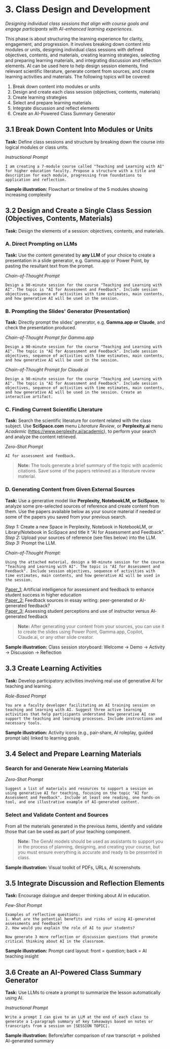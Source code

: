 # 3. Class Design and Development
*Designing individual class sessions that align with course goals and engage participants with AI-enhanced learning experiences.*

This phase is about structuring the learning experience for clarity, engagement, and progression. It involves breaking down content into modules or units, designing individual class sessions with defined objectives, contents, and materials, creating learning strategies, selecting and preparing learning materials, and integrating discussion and reflection elements. AI can be used here to help design session elements, find relevant scientific literature, generate content from sources, and create learning activities and materials. The following topics will be covered:

1. Break down content into modules or units  
2. Design and create each class session (objectives, contents, materials)  
3. Create learning strategies 
4. Select and prepare learning materials 
5. Integrate discussion and reflect elements 
6. Create an AI-Powered Class Summary Generator 

## 3.1 Break Down Content Into Modules or Units
**Task:**
Define class sessions and structure by breaking down the course into logical modules or class units.

*Instructional Prompt*
```
I am creating a 7-module course called "Teaching and Learning with AI" for higher education faculty. Propose a structure with a title and description for each module, progressing from foundations to application and reflection.
```

**Sample illustration:** Flowchart or timeline of the 5 modules showing increasing complexity

## 3.2 Design and Create a Single Class Session (Objectives, Contents, Materials)
**Task:**
Design the elements of a session: objectives, contents, and materials.

### A. Direct Prompting on LLMs
**Task:**
Use the content generated by **any LLM** of your choice to create a presentation in a slide generator, e.g. Gamma.app or Power Point, by pasting the resultant text from the prompt.

*Chain-of-Thought Prompt*
```
Design a 90-minute session for the course "Teaching and Learning with AI". The topic is "AI for Assessment and Feedback". Include session objectives, sequence of activities with time estimates, main contents, and how generative AI will be used in the session.
```

### B. Prompting the Slides' Generator (Presentation) 
**Task:**
Directly prompt the slides' generator, e.g. **Gamma.app or Claude**, and check the presentation produced.

*Chain-of-Thought Prompt for Gamma.app*
```
Design a 90-minute session for the course "Teaching and Learning with AI". The topic is "AI for Assessment and Feedback". Include session objectives, sequence of activities with time estimates, main contents, and how generative AI will be used in the session.
```

*Chain-of-Thought Prompt for Claude.ai*
```
Design a 90-minute session for the course "Teaching and Learning with AI". The topic is "AI for Assessment and Feedback". Include session objectives, sequence of activities with time estimates, main contents, and how generative AI will be used in the session. Create an interactive artifact.
```

### C. Finding Current Scientific Literature
**Task:**
Search the scientific literature for content related with the class subject. Use **SciSpace.com** menu *Literature Review*, or **Perplexity.ai** menu *Academic* (https://www.perplexity.ai/academic), to perform your search and analyze the content retrieved.

*Zero-Shot Prompt*
```
AI for assessment and feedback.
```
> **Note:** The tools generate a brief summary of the topic with academic citations. Save some of the papers retrieved as a literature review material.

### D. Generating Content from Given External Sources
**Task:**
Use a generative model like **Perplexity, NotebookLM, or SciSpace**, to analyze some pre-selected sources of reference and create content from them. Use the papers available below as your source material if needed or some of the papers you saved from your previous search. <br>

*Step 1:* Create a new Space in Perplexity, Notebook in NotebookLM, or Library/Notebook in SciSpace and title it "AI for Assessment and Feedback". <br>
*Step 2:* Upload your sources of reference (see files below) into the LLM. <br>
*Step 3:* Prompt the LLM. <br>

*Chain-of-Thought Prompt:*
```
Using the attached material, design a 90-minute session for the course "Teaching and Learning with AI". The topic is "AI for Assessment and Feedback". Include session objectives, sequence of activities with time estimates, main contents, and how generative AI will be used in the session.
```
[Paper_1:](./Data/AIforAssessmentandFeedback.pdf) Artificial intelligence for assessment and feedback to enhance student success in higher education <br>
[Paper_2:](./Data/Feedbacksourcesinessaywriting.pdf) Feedback sources in essay writing: peer-generated or AI-generated feedback? <br>
[Paper_3:](./Data/Assessingstudentperceptions.pdf) Assessing student perceptions and use of instructor versus AI‐generated feedback <br>

> **Note:** After generating your content from your sources, you can use it to create the slides using Power Point, Gamma.app, Copilot, Claude.ai, or any other slide creator.

**Sample illustration:** Class session storyboard: Welcome → Demo → Activity → Discussion → Reflection

## 3.3 Create Learning Activities

**Task:**
Develop participatory activities involving real use of generative AI for teaching and learning.

*Role-Based Prompt*
```
You are a faculty developer facilitating an AI training session on teaching and learning with AI. Suggest three active learning activities that help participants understand how generative AI can support the teaching and learning processes. Include instructions and necessary tools.
```

**Sample illustration:** Activity icons (e.g., pair-share, AI roleplay, guided prompt lab) linked to learning goals

## 3.4 Select and Prepare Learning Materials

### Search for and Generate New Learning Materials

*Zero-Shot Prompt*
```
Suggest a list of materials and resources to support a session on using generative AI for teaching, focusing on the topic "AI for Assessment and Feedback". Include at least one reading, one hands-on tool, and one illustrative example of AI-generated content.
```

### Select and Validate Content and Sources
From all the materials generated in the previous items, identify and validate those that can be used as part of your teaching component. 
> **Note:** The GenAI models should be used as assistants to support you in the process of planning, designing, and creating your course, but you must ensure everything is accurate and ready to be presented in class.

**Sample illustration:** Visual toolkit of PDFs, URLs, AI screenshots

## 3.5 Integrate Discussion and Reflection Elements

**Task:**
Encourage dialogue and deeper thinking about AI in education.

*Few-Shot Prompt*
```
Examples of reflective questions:
1. What are the potential benefits and risks of using AI-generated assessments and feedback?
2. How would you explain the role of AI to your students?

Now generate 3 more reflection or discussion questions that promote critical thinking about AI in the classroom.
```

**Sample illustration:** Prompt card layout: front = question; back = AI teaching insight

## 3.6 Create an AI-Powered Class Summary Generator

**Task:**
Use LLMs to create a prompt to summarize the lesson automatically using AI.

*Instructional Prompt*
```
Write a prompt I can give to an LLM at the end of each class to generate a 1-paragraph summary of key takeaways based on notes or transcripts from a session on [SESSION TOPIC].
```

**Sample illustration:** Before/after comparison of raw transcript → polished AI-generated summary
